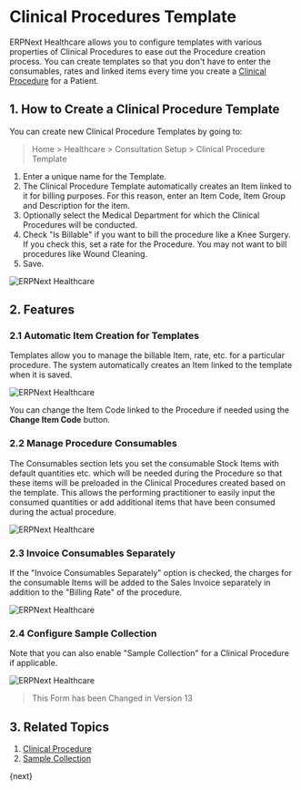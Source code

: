 <!-- add-breadcrumbs -->

# Clinical Procedures Template

ERPNext Healthcare allows you to configure templates with various properties of Clinical Procedures to ease out the Procedure creation process. You can create templates so that you don't have to enter the consumables, rates and linked items every time you create a [Clinical Procedure](/docs/v13/user/manual/en/healthcare/clinical_procedure) for a Patient.

## 1. How to Create a Clinical Procedure Template

You can create new Clinical Procedure Templates by going to:

> Home > Healthcare > Consultation Setup > Clinical Procedure Template

1. Enter a unique name for the Template.
2. The Clinical Procedure Template automatically creates an Item linked to it for billing purposes. For this reason, enter an Item Code, Item Group and Description for the item.
3. Optionally select the Medical Department for which the Clinical Procedures will be conducted.
4. Check "Is Billable" if you want to bill the procedure like a Knee Surgery. If you check this, set a rate for the Procedure. You may not want to bill procedures like Wound Cleaning.
5. Save.

<img class="screenshot" alt="ERPNext Healthcare" src="{{docs_base_url}}/v13/assets/img/healthcare/clinical_procedure_template.png">

## 2. Features

### 2.1 Automatic Item Creation for Templates

Templates allow you to manage the billable Item, rate, etc. for a particular procedure. The system automatically creates an Item linked to the template when it is saved.

<img class="screenshot" alt="ERPNext Healthcare" src="{{docs_base_url}}/v13/assets/img/healthcare/clinical_procedure_item.png">

You can change the Item Code linked to the Procedure if needed using the **Change Item Code** button.

### 2.2 Manage Procedure Consumables

The Consumables section lets you set the consumable Stock Items with default quantities etc. which will be needed during the Procedure so that these items will be preloaded in the Clinical Procedures created based on the template. This allows the performing practitioner to easily input the consumed quantities or add additional items that have been consumed during the actual procedure.

<img class="screenshot" alt="ERPNext Healthcare" src="{{docs_base_url}}/v13/assets/img/healthcare/procedure_consumables.png">

### 2.3 Invoice Consumables Separately

If the "Invoice Consumables Separately" option is checked, the charges for the consumable Items will be added to the Sales Invoice separately in addition to the "Billing Rate" of the procedure.

<img class="screenshot" alt="ERPNext Healthcare" src="{{docs_base_url}}/v13/assets/img/healthcare/invoice_separately.png">

### 2.4 Configure Sample Collection

Note that you can also enable "Sample Collection" for a Clinical Procedure if applicable.

<img class="screenshot" alt="ERPNext Healthcare" src="{{docs_base_url}}/v13/assets/img/healthcare/sample_collection.png">

> This Form has been Changed in Version 13

## 3. Related Topics

1. [Clinical Procedure](/docs/v13/user/manual/en/healthcare/clinical_procedure)
1. [Sample Collection](/docs/v13/user/manual/en/healthcare/sample_collection)

{next}
